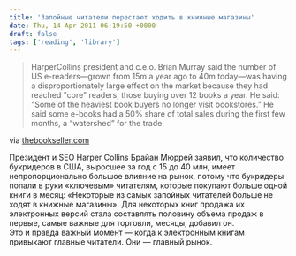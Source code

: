 ```yaml
---
title: 'Запойные читатели перестают ходить в книжные магазины'
date: Thu, 14 Apr 2011 06:19:50 +0000
draft: false
tags: ['reading', 'library']
---
```


> HarperCollins president and c.e.o. Brian Murray said the number of US e-readers—grown from 15m a year ago to 40m today—was having a disproportionately large effect on the market because they had reached "core" readers, those buying over 12 books a year. He said: “Some of the heaviest book buyers no longer visit bookstores.” He said some e-books had a 50% share of total sales during the first few months, a “watershed” for the trade.

via [thebookseller.com](http://www.thebookseller.com/news/heavy-book-buyers-avoiding-bookshops-says-hc-chief.html)

Президент и SEO Harper Collins Брайан Мюррей заявил, что количество букридеров в США, выросшее за год с 15 до 40 млн, имеет непропорционально большое влияние на рынок, потому что букридеры попали в руки «ключевым» читателям, которые покупают больше одной книги в месяц: «Некоторые из самых запойных читателей больше не ходят в книжные магазины». Для некоторых книг продажа их электронных версий стала составлять половину объема продаж в первые, самые важные для торговли, месяцы, добавил он.  
Это и правда важный момент — когда к электронным книгам привыкают главные читатели. Они — главный рынок.